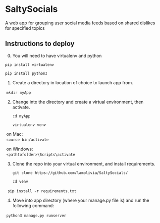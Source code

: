 # SaltySocials

A web app for grouping user social media feeds based on shared dislikes for specified topics

## Instructions to deploy

0. You will need to have virtualenv and python 

  `pip install virtualenv`       
  
  `pip install python3`     
  
  

1. Create a directory in location of choice to launch app from. 

   `mkdir myApp` 
  
2. Change into the directory and create a virtual environment, then activate. 

   `cd myApp` 
   
   `virtualenv venv` 
  
   on Mac:      
    `source bin/activate` 
  
   on Windows:  
   `<pathtofolder>\Scripts\activate` 
  
3. Clone the repo into your virtual environment, and install requirements. 
   
   `git clone https://github.com/lamolivia/SaltySocials/` 
   
   `cd venv` 
   
    `pip install -r requirements.txt` 
  
4. Move into app directory (where your manage.py file is) and run the following command:   

   `python3 manage.py runserver`  
 
